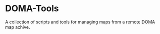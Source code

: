 ﻿# DOMA-Tools

 A collection of scripts and tools for managing maps from a remote [DOMA](https://github.com/matstroeng/doma) map achive. 
